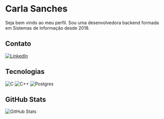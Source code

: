 # Carla Sanches

Seja bem vindo ao meu perfil. Sou uma desenvolvedora backend formada em Sistemas de Informação desde 2018.

## Contato
[![LinkedIn](https://img.shields.io/badge/LinkedIn-000?style=for-the-badge&logo=linkedin&logoColor=0E76A8)](https://www.linkedin.com/in/carlasanches/)

## Tecnologias
![C](https://img.shields.io/badge/C-000?style=for-the-badge&logo=c) ![C++](https://img.shields.io/badge/C%2B%2B-000?style=for-the-badge&logo=c%2B%2B&logoColor=00599C) ![Postgres](https://img.shields.io/badge/postgres-%23316192.svg?style=for-the-badge&logo=postgresql&logoColor=white)

## GitHub Stats
![GitHub Stats](https://github-readme-stats.vercel.app/api?username=carlasanches&theme=transparent&bg_color=000&border_color=30A3DC&show_icons=true&icon_color=30A3DC&title_color=E94D5F&text_color=FFF)
